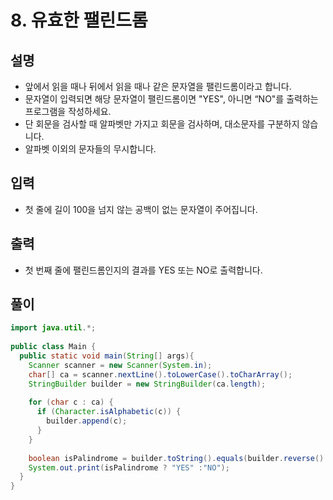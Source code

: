 # 8. 유효한 팰린드롬

## 설명

* 앞에서 읽을 때나 뒤에서 읽을 때나 같은 문자열을 팰린드롬이라고 합니다.
* 문자열이 입력되면 해당 문자열이 팰린드롬이면 "YES", 아니면 “NO"를 출력하는 프로그램을 작성하세요.
* 단 회문을 검사할 때 알파벳만 가지고 회문을 검사하며, 대소문자를 구분하지 않습니다.
* 알파벳 이외의 문자들의 무시합니다.

## 입력

* 첫 줄에 길이 100을 넘지 않는 공백이 없는 문자열이 주어집니다.

## 출력

* 첫 번째 줄에 팰린드롬인지의 결과를 YES 또는 NO로 출력합니다.

## 풀이

```java
import java.util.*;
  
public class Main {
  public static void main(String[] args){
    Scanner scanner = new Scanner(System.in);
    char[] ca = scanner.nextLine().toLowerCase().toCharArray();
    StringBuilder builder = new StringBuilder(ca.length);
    
    for (char c : ca) {
      if (Character.isAlphabetic(c)) {
        builder.append(c);
      }
    }
    
    boolean isPalindrome = builder.toString().equals(builder.reverse().toString());
    System.out.print(isPalindrome ? "YES" :"NO");
  }
}
```